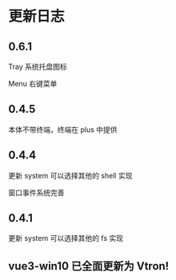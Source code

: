 # 更新日志

## 0.6.1

Tray 系统托盘图标

Menu 右键菜单

## 0.4.5

本体不带终端，终端在 plus 中提供

## 0.4.4

更新 system 可以选择其他的 shell 实现

窗口事件系统完善

## 0.4.1

更新 system 可以选择其他的 fs 实现

## vue3-win10 已全面更新为 Vtron!
